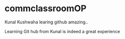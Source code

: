 # commclassroomOP

Kunal Kushwaha learing github amazing..

Learning Git hub from Kunal is indeed a great experience 
